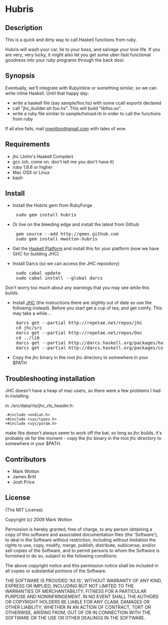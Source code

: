 # Hubris

## Description

This is a quick and dirty way to call Haskell functions from ruby.

Hubris will wash your car, lie to your boss, and salvage your love life.
If you are very, very lucky, it might also let you get some uber-fast
functional goodness into your ruby programs through the back door.

## Synopsis

Eventually, we'll integrate with RubyInline or something similar, 
so we can write inline Haskell. Until that happy day:

* write a haskell file (say sample/foo.hs) with some ccall exports declared
* call "jhc_builder.sh foo.hs". This will build "libfoo.so".
* write a ruby file similar to sample/hsload.rb in order to call the functions from ruby

If all else fails, mail mwotton@gmail.com with tales of woe.

## Requirements


* jhc (John's Haskell Compiler)
* gcc (oh, come on. don't tell me you don't have it)
* ruby 1.8.6 or higher
* Mac OSX or Linux
* bash

## Install

- Install the Hubris gem from RubyForge

<pre>
    sudo gem install hubris
</pre>

- Or live on the bleeding edge and install the latest from Github

<pre>
    gem source --add http://gems.github.com
    sudo gem install mwotton-hubris
</pre>

- Get the [Haskell Platform][haskell_platform] and install this for your platform (now we have GHC for building JHC)

- Install Darcs (so we can access the JHC repository)

<pre>
    sudo cabal update
    sudo cabal install --global darcs
</pre>

  Don't worry too much about any warnings that you may see while this builds.

- Install [JHC][jhc] (the instructions there are slightly out of date so use the following instead). Before you start get a cup of tea, and get comfy. This may take a while...

<pre>
    darcs get --partial http://repetae.net/repos/jhc
    cd jhc/src
    darcs get --partial http://repetae.net/repos/Doc
    cd ../lib
    darcs get --partial http://darcs.haskell.org/packages/haskell98
    darcs get --partial http://darcs.haskell.org/packages/containers
</pre>

- Copy the jhc binary in the root jhc directory to somewhere in your $PATH

## Troubleshooting installation

JHC doesn't have a heap of mac users, so there were a few problems I had in installing.

in ./src/data/rts/jhc_rts_header.h:

    -#include <endian.h>
    +#include <sys/types.h>
    +#include <sys/param.h>

make libs doesn't always seem to work off the bat. so long as jhc builds, it's probably ok
for the moment - copy the jhc binary in the root jhc directory to somewhere in your $PATH.

## Contributors


* Mark Wotton
* James Britt
* Josh Price

## License

(The MIT License)

Copyright (c) 2009 Mark Wotton

Permission is hereby granted, free of charge, to any person obtaining
a copy of this software and associated documentation files (the
'Software'), to deal in the Software without restriction, including
without limitation the rights to use, copy, modify, merge, publish,
distribute, sublicense, and/or sell copies of the Software, and to
permit persons to whom the Software is furnished to do so, subject to
the following conditions:

The above copyright notice and this permission notice shall be
included in all copies or substantial portions of the Software.

THE SOFTWARE IS PROVIDED 'AS IS', WITHOUT WARRANTY OF ANY KIND,
EXPRESS OR IMPLIED, INCLUDING BUT NOT LIMITED TO THE WARRANTIES OF
MERCHANTABILITY, FITNESS FOR A PARTICULAR PURPOSE AND NONINFRINGEMENT.
IN NO EVENT SHALL THE AUTHORS OR COPYRIGHT HOLDERS BE LIABLE FOR ANY
CLAIM, DAMAGES OR OTHER LIABILITY, WHETHER IN AN ACTION OF CONTRACT,
TORT OR OTHERWISE, ARISING FROM, OUT OF OR IN CONNECTION WITH THE
SOFTWARE OR THE USE OR OTHER DEALINGS IN THE SOFTWARE.


[haskell_platform]: http://hackage.haskell.org/platform/
[jhc]: http://repetae.net/computer/jhc/
